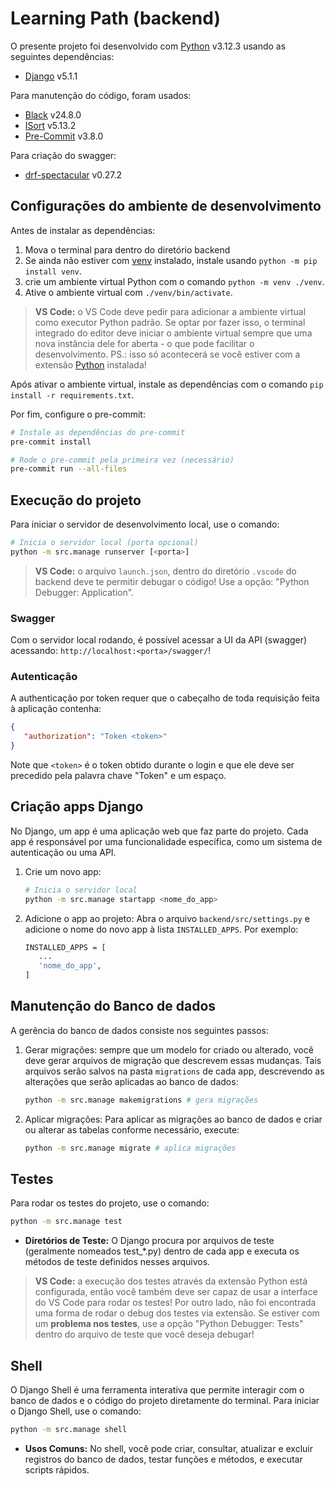 # Learning Path (backend)

O presente projeto foi desenvolvido com [Python](https://www.python.org/) v3.12.3 usando 
as seguintes dependências:
- [Django](https://www.djangoproject.com/) v5.1.1

Para manutenção do código, foram usados:
- [Black](https://github.com/psf/black) v24.8.0
- [ISort](https://github.com/pycqa/isort) v5.13.2
- [Pre-Commit](https://pre-commit.com/) v3.8.0

Para criação do swagger:
- [drf-spectacular](https://drf-spectacular.readthedocs.io/en/latest/) v0.27.2

## Configurações do ambiente de desenvolvimento

Antes de instalar as dependências:
1. Mova o terminal para dentro do diretório backend
2. Se ainda não estiver com [venv](https://docs.python.org/pt-br/3/library/venv.html)
   instalado, instale usando `python -m pip install venv`. 
3. crie um ambiente virtual Python com o comando `python -m venv ./venv`.
4. Ative o ambiente virtual com `./venv/bin/activate`.

> **VS Code:** o VS Code deve pedir para adicionar a ambiente virtual como executor
> Python padrão. Se optar por fazer isso, o terminal integrado do editor deve iniciar o
> ambiente virtual sempre que uma nova instância dele for aberta - o que pode facilitar o
> desenvolvimento. PS.: isso só acontecerá se você estiver com a extensão
> [Python](https://marketplace.visualstudio.com/items?itemName=ms-python.python)
> instalada!

Após ativar o ambiente virtual, instale as dependências com o comando
`pip install -r requirements.txt`.

Por fim, configure o pre-commit:
```bash
# Instale as dependências do pre-commit
pre-commit install

# Rode o pre-commit pela primeira vez (necessário)
pre-commit run --all-files
```

## Execução do projeto

Para iniciar o servidor de desenvolvimento local, use o comando:

```bash
# Inicia o servidor local (porta opcional)
python -m src.manage runserver [<porta>]
```

> **VS Code:** o arquivo `launch.json`, dentro do diretório `.vscode` do backend deve
> te permitir debugar o código! Use a opção: "Python Debugger: Application".

### Swagger

Com o servidor local rodando, é possível acessar a UI da API (swagger) acessando:
`http://localhost:<porta>/swagger/`!

### Autenticação

A authenticação por token requer que o cabeçalho de toda requisição feita à aplicação
contenha:

```json
{
   "authorization": "Token <token>"
}
```

Note que `<token>` é o token obtido durante o login e que ele deve ser precedido pela
palavra chave "Token" e um espaço.

## Criação apps Django

No Django, um app é uma aplicação web que faz parte do projeto. Cada app é
responsável por uma funcionalidade específica, como um sistema de
autenticação ou uma API.

1. Crie um novo app:
   ```bash
   # Inicia o servidor local
   python -m src.manage startapp <nome_do_app>
   ```

2. Adicione o app ao projeto: Abra o arquivo `backend/src/settings.py` e 
   adicione o nome do novo app à lista `INSTALLED_APPS`. Por exemplo:
   ```bash
   INSTALLED_APPS = [
      ...
      'nome_do_app',
   ]
   ```

## Manutenção do Banco de dados

A gerência do banco de dados consiste nos seguintes passos:

1. Gerar migrações: sempre que um modelo for criado ou alterado, você deve gerar arquivos
   de migração que descrevem essas mudanças. Tais arquivos serão salvos na pasta
   `migrations` de cada app, descrevendo as alterações que serão aplicadas ao banco de
   dados:
   ```bash
   python -m src.manage makemigrations # gera migrações
   ```

2. Aplicar migrações: Para aplicar as migrações ao banco de dados e criar ou alterar
   as tabelas conforme necessário, execute:
   ```bash
   python -m src.manage migrate # aplica migrações
   ```

## Testes

Para rodar os testes do projeto, use o comando:
```bash
python -m src.manage test
```
- **Diretórios de Teste:** O Django procura por arquivos de teste (geralmente nomeados
  test_*.py) dentro de cada app e executa os métodos de teste definidos nesses arquivos.

> **VS Code:** a execução dos testes através da extensão Python está configurada, então
> você também deve ser capaz de usar a interface do VS Code para rodar os testes! Por
> outro lado, não foi encontrada uma forma de rodar o debug dos testes via extensão. Se
> estiver com um **problema nos testes**, use a opção "Python Debugger: Tests" dentro do
> arquivo de teste que você deseja debugar!

## Shell
O Django Shell é uma ferramenta interativa que permite interagir com o banco de dados e o código do projeto diretamente do terminal. Para iniciar o Django Shell, use o comando:
```bash
python -m src.manage shell
```
- **Usos Comuns:** No shell, você pode criar, consultar, atualizar e excluir registros do banco de dados, testar funções e métodos, e executar scripts rápidos.
